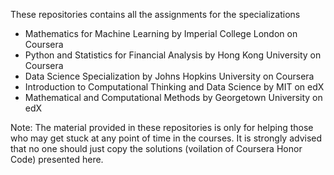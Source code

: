 These repositories contains all the assignments for the specializations
- Mathematics for Machine Learning by Imperial College London on Coursera
- Python and Statistics for Financial Analysis by Hong Kong University on Coursera
- Data Science Specialization by Johns Hopkins University on Coursera
- Introduction to Computational Thinking and Data Science by MIT on edX
- Mathematical and Computational Methods by Georgetown University on edX

Note: The material provided in these repositories is only for helping those who may get stuck at any point of time in the courses. 
It is strongly advised that no one should just copy the solutions (voilation of Coursera Honor Code) presented here.
